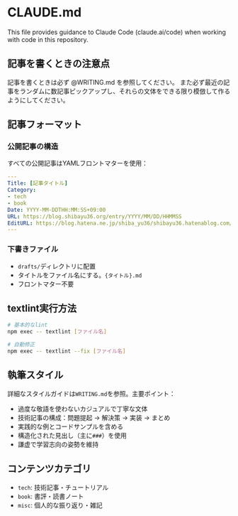 # CLAUDE.md

This file provides guidance to Claude Code (claude.ai/code) when working with code in this repository.

## 記事を書くときの注意点
記事を書くときは必ず @WRITING.md を参照してください。
また必ず最近の記事をランダムに数記事ピックアップし、それらの文体をできる限り模倣して作るようにしてください。

## 記事フォーマット

### 公開記事の構造
すべての公開記事はYAMLフロントマターを使用：
```yaml
---
Title: [記事タイトル]
Category:
- tech
- book
Date: YYYY-MM-DDTHH:MM:SS+09:00
URL: https://blog.shibayu36.org/entry/YYYY/MM/DD/HHMMSS
EditURL: https://blog.hatena.ne.jp/shiba_yu36/shibayu36.hatenablog.com/atom/entry/[ID]
---
```

### 下書きファイル
- `drafts/`ディレクトリに配置
- タイトルをファイル名にする。`{タイトル}.md`
- フロントマター不要

## textlint実行方法
```bash
# 基本的なlint
npm exec -- textlint [ファイル名]

# 自動修正
npm exec -- textlint --fix [ファイル名]
```

## 執筆スタイル

詳細なスタイルガイドは`WRITING.md`を参照。主要ポイント：
- 過度な敬語を使わないカジュアルで丁寧な文体
- 技術記事の構成：問題提起 → 解決策 → 実装 → まとめ
- 実践的な例とコードサンプルを含める
- 構造化された見出し（主に`###`）を使用
- 謙虚で学習志向の姿勢を維持

## コンテンツカテゴリ

- `tech`: 技術記事・チュートリアル
- `book`: 書評・読書ノート
- `misc`: 個人的な振り返り・雑記
